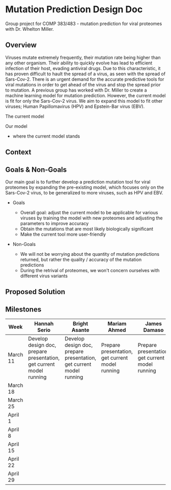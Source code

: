 # Mutation Prediction Design Doc 
Group project for COMP 383/483 - mutation prediction for viral proteomes with Dr. Whelton Miller. 
## Overview
Viruses mutate extremely frequently, their mutation rate being higher than any other organism. Their ability to quickly evolve has lead to efficient infection of their host, evading antiviral drugs. Due to this characteristic, it has proven difficult to hault the spread of a virus, as seen with the spread of Sars-Cov-2. There is an urgent demand for the accurate predictive tools for viral mutations in order to get ahead of the virus and stop the spread prior to mutation. A previous group has worked with Dr. Miller to create a machine learning model for mutation prediction. However, the current model is fit for only the Sars-Cov-2 virus. We aim to expand this model to fit other viruses; Human Papillomavirus (HPV) and Epstein-Bar virus (EBV).

The current model

Our model

- where the current model stands

## Context

## Goals & Non-Goals
Our main goal is to further develop a prediction mutation tool for viral proteomes by expanding the pre-existing model, which focuses only on the Sars-Cov-2 virus, to be generalized to more viruses, such as HPV and EBV. 
- Goals
  - Overall goal: adjust the current model to be applicable for various viruses by training the model with new proteomes and adjusting the parameters to improve accuracy
  - Obtain the mutations that are most likely biologically significant
  - Make the current tool more user-friendly
 
- Non-Goals
  - We will not be worrying about the quantity of mutation predictions returned, but rather the quality / accuracy of the mutation predictions
  - During the retrival of proteomes, we won't concern ourselves with different virus variants
## Proposed Solution

## Milestones
| Week | Hannah Serio | Bright Asante | Mariam Ahmed | James Damaso |
| --- | --- | --- | --- | --- |
| March 11 | Develop design doc, prepare presentation, get current model running | Develop design doc, prepare presentation, get current model running | Prepare presentation, get current model running | Prepare presentation, get current model running |
| March 18 |  |  |  |  |
| March 25 |  |  |  |  |
| April 1 | |  |  |  |
| April 8 | |  |  |  |
| April 15| |  |  |  |
| April 22 | |  |  |  |
| April 29 | |  |  |  |
